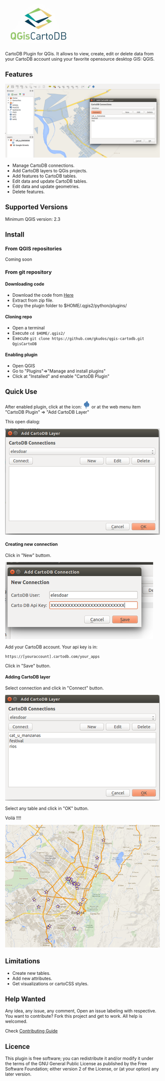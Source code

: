 ![Logo](images/logo.png?raw=true "QGis CartoDB")
================================================

CartoDB Plugin for QGis.  It allows to view,  create, edit or delete data from  your CartoDB account using your favorite opensource desktop GIS: QGIS.  


## Features

![QGis CartoDB](images/screenshot.png?raw=true "QGis CartoDB")

* Manage CartoDB connections.
* Add CartoDB layers to QGis projects.
* Add features to CartoDB tables.
* Edit data and update CartoDB tables.
* Edit data and update geometries.
* Delete features.
 
## Supported Versions

Minimum QGIS version:  2.3

## Install

### From QGIS repositories

Coming soon

### From git repository

#### Downloading code
* Download the code from [Here](https://github.com/gkudos/qgis-cartodb/archive/master.zip)
* Extract from zip file.
* Copy the plugin folder to $HOME/.qgis2/python/plugins/

#### Cloning repo

* Open a terminal
* Execute `cd $HOME/.qgis2/`
* Execute `git clone https://github.com/gkudos/qgis-cartodb.git QgisCartoDB`

#### Enabling plugin

* Open QGIS
* Go to "Plugins"=>"Manage and install plugins"
* Click at "Installed" and enable "CartoDB Plugin"

## Quick Use

After enabled plugin, click at the icon: ![Icon](images/icon.png?raw=true "Icon") or at the web menu item "CartoDB Plugin" => "Add CartoDB Layer"

This open dialog:

![Dialog 1](images/dialog1.png?raw=true "Add CartoDB Layer 1")

#### Creating new connection

Click in "New" buttom.

![Dialog 2](images/dialog2.png?raw=true "New Connection")

Add your CartoDB account. Your api key is in:

    https://[youraccount].cartodb.com/your_apps

Click in "Save" button.

#### Adding CartoDB layer

Select connection and click in "Connect" button.

![Dialog 3](images/dialog3.png?raw=true "Adding layer")

Select any table and click in "OK" button.

Voilá !!!!

![Voilá](images/layer.png?raw=true "Voilá !!!")

## Limitations

* Create new tables.
* Add new attributes.
* Get visualizations or cartoCSS styles.

## Help Wanted

Any idea, any issue, any comment, Open an issue labeling with respective. You want to contribute? Fork this project and get to work. All help is welcomed.

Check [Contributing Guide](CONTRIBUTING.md)

## Licence

This plugin is free software; you can redistribute it and/or modify it under the terms of the GNU General Public License as published by the Free Software Foundation; either version 2 of the License, or (at your option) any later version.
